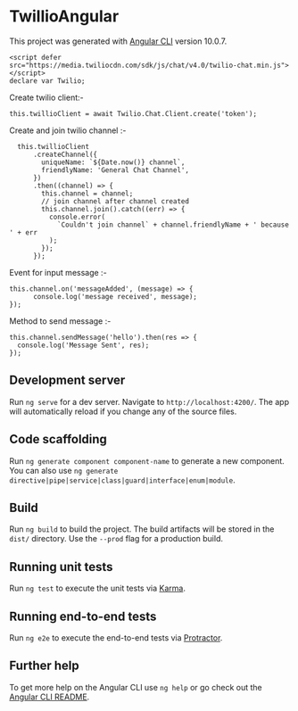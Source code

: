 # TwillioAngular

This project was generated with [Angular CLI](https://github.com/angular/angular-cli) version 10.0.7.

    <script defer src="https://media.twiliocdn.com/sdk/js/chat/v4.0/twilio-chat.min.js"></script>
    declare var Twilio;
  
  Create twilio client:-
  
    this.twillioClient = await Twilio.Chat.Client.create('token');
  
  Create and join twilio channel :-
  
      this.twillioClient
          .createChannel({
            uniqueName: `${Date.now()} channel`,
            friendlyName: 'General Chat Channel',
          })
          .then((channel) => {
            this.channel = channel;
            // join channel after channel created
            this.channel.join().catch((err) => {
              console.error(
                `Couldn't join channel` + channel.friendlyName + ' because ' + err
              );
            });
          });
      
      
  Event for input message :-
    
    this.channel.on('messageAdded', (message) => {
          console.log('message received', message);
    });
    
  Method to send message :-
    
    this.channel.sendMessage('hello').then(res => {
      console.log('Message Sent', res);
    });


## Development server

Run `ng serve` for a dev server. Navigate to `http://localhost:4200/`. The app will automatically reload if you change any of the source files.

## Code scaffolding

Run `ng generate component component-name` to generate a new component. You can also use `ng generate directive|pipe|service|class|guard|interface|enum|module`.

## Build

Run `ng build` to build the project. The build artifacts will be stored in the `dist/` directory. Use the `--prod` flag for a production build.

## Running unit tests

Run `ng test` to execute the unit tests via [Karma](https://karma-runner.github.io).

## Running end-to-end tests

Run `ng e2e` to execute the end-to-end tests via [Protractor](http://www.protractortest.org/).

## Further help

To get more help on the Angular CLI use `ng help` or go check out the [Angular CLI README](https://github.com/angular/angular-cli/blob/master/README.md).
